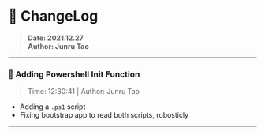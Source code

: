 # :hammer: ChangeLog
> __Date: 2021.12.27__<br>
> __Author: Junru Tao__<br>
---

### :electric_plug: Adding Powershell Init Function
> Time: 12:30:41 | Author: Junru Tao
* Adding a `.ps1` script
* Fixing bootstrap app to read both scripts, robosticly

---


